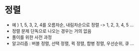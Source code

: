 # 정렬
- 예 ) 1, 5, 3, 2, 4를 오름차순, 내림차순으로 정렬 -> 1, 2, 3, 4, 5 ...
- 정렬 문제 단독으로 나오는 경우는 거의 없음
- 풀이를 위한 사전 과정
- 알고리즘 : 버블 정렬, 선택 정렬, 퀵 정렬, 합병 정렬, 우선순위, 큐 ...
